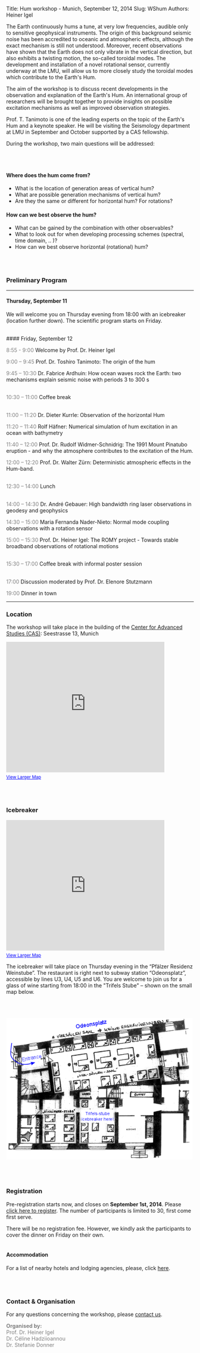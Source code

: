 Title: Hum workshop - Munich, September 12, 2014
Slug: WShum
Authors: Heiner Igel


The Earth continuously hums a tune, at very low frequencies, audible only to 
sensitive geophysical instruments. The origin of this background seismic noise has 
been accredited to oceanic and atmospheric effects, although the exact mechanism is still 
not understood. Moreover, recent observations have shown that the Earth does not only vibrate 
in the vertical direction, but also exhibits a twisting motion, the so-called toroidal modes. 
The development and installation of a novel rotational sensor, currently underway at the LMU, 
will allow us to more closely study the toroidal modes which contribute to the Earth's Hum. 

The aim of the workshop is to discuss recent developments in the observation and explanation 
of the Earth's Hum. An international group of researchers will be brought together to provide 
insights on possible excitation mechanisms as well as improved observation strategies. 

Prof. T. Tanimoto is one of the leading experts on the topic of the Earth's Hum and a keynote speaker. 
He will be visiting the Seismology department at LMU in September and October supported by a CAS fellowship.  


During the workshop, two main questions will be addressed: 

<br></br>

#### Where does the hum come from?
- What is the location of generation areas of vertical hum?
- What are possible generation mechanisms of vertical hum?
- Are they the same or different for horizontal hum? For rotations?

#### How can we best observe the hum?
- What can be gained by the combination with other observables? 
- What to look out for when developing processing schemes (spectral, time domain, .. )?
- How can we best observe horizontal (rotational) hum?

<br></br>

### Preliminary Program
---
#### Thursday, September 11
We will welcome you on Thursday evening from 18:00 with an icebreaker (location further down). The scientific program starts on Friday.

<br>
#### Friday, September 12

<span style="color:gray">8:55 - 9:00</span>  Welcome by Prof. Dr. Heiner Igel

<span style="color:gray">9:00 – 9:45</span>  Prof. Dr. Toshiro Tanimoto: The origin of the hum

<span style="color:gray">9:45 – 10:30</span> Dr. Fabrice Ardhuin: How ocean waves rock the Earth: two mechanisms explain seismic noise with periods 3 to 300 s

<span style="color:gray; line-height: 50px;">10:30 – 11:00</span> Coffee break

<span style="color:gray">11:00 – 11:20</span> Dr. Dieter Kurrle: Observation of the horizontal Hum

<span style="color:gray">11:20 – 11:40</span> Rolf H&auml;fner: Numerical simulation of hum excitation in an ocean with bathymetry

<span style="color:gray">11:40 – 12:00</span> Prof. Dr. Rudolf Widmer-Schnidrig: The 1991 Mount Pinatubo eruption - and why the atmosphere contributes to the excitation of the Hum.

<span style="color:gray">12:00 – 12:20</span> Prof. Dr. Walter Z&uuml;rn: Deterministic atmospheric effects in the Hum-band.

<span style="color:gray; line-height: 50px;">12:30 – 14:00</span> Lunch


<span style="color:gray">14:00 – 14:30</span> Dr. Andr&eacute; Gebauer: High bandwidth ring laser observations in geodesy and geophysics 

<span style="color:gray">14:30 – 15:00</span> Maria Fernanda Nader-Nieto: Normal mode coupling observations with a rotation sensor

<span style="color:gray">15:00 – 15:30</span> Prof. Dr. Heiner Igel: The ROMY project - Towards stable broadband observations of rotational motions 

<span style="color:gray;  line-height: 50px;">15:30 – 17:00</span> Coffee break with informal poster session

<span style="color:gray">17:00</span> Discussion moderated by Prof. Dr. Elenore Stutzmann

<span style="color:gray">19:00</span> Dinner in town 


---

### Location

The workshop will take place in the building of the [Center for Advanced Studies (CAS)](http://www.en.cas.uni-muenchen.de/about_us/index.html): Seestrasse 13, Munich

<iframe width="425" height="350" frameborder="0" scrolling="no" marginheight="0" marginwidth="0" src="https://maps.google.com/maps?f=q&amp;source=s_q&amp;hl=en&amp;geocode=&amp;q=Seestra%C3%9Fe+13+80802+Munich&amp;aq=&amp;sll=37.0625,-95.677068&amp;sspn=52.77044,82.529297&amp;ie=UTF8&amp;hq=&amp;hnear=Seestra%C3%9Fe+13,+Schwabing-Freimann+80802+M%C3%BCnchen,+Germany&amp;t=m&amp;z=14&amp;ll=48.158793,11.590317&amp;output=embed"></iframe><br /><small><a href="https://maps.google.com/maps?f=q&amp;source=embed&amp;hl=en&amp;geocode=&amp;q=Seestra%C3%9Fe+13+80802+Munich&amp;aq=&amp;sll=37.0625,-95.677068&amp;sspn=52.77044,82.529297&amp;ie=UTF8&amp;hq=&amp;hnear=Seestra%C3%9Fe+13,+Schwabing-Freimann+80802+M%C3%BCnchen,+Germany&amp;t=m&amp;z=14&amp;ll=48.158793,11.590317" style="color:#0000FF;text-align:left">View Larger Map</a></small>

<br></br>

### Icebreaker

<iframe width="425" height="350" frameborder="0" scrolling="no" marginheight="0" marginwidth="0" src="https://maps.google.de/maps?client=opera&amp;oe=utf-8&amp;channel=suggest&amp;ie=UTF8&amp;fb=1&amp;gl=de&amp;sll=48.141783,11.577953&amp;sspn=0.0219934,0.0439462&amp;cid=574362365487061064&amp;q=pf%C3%A4lzer+weinstube+m%C3%BCnchen&amp;hq=&amp;hnear=&amp;ll=48.141783,11.577953&amp;spn=0.006295,0.006295&amp;t=m&amp;output=embed"></iframe><br /><small><a href="https://maps.google.de/maps?client=opera&amp;oe=utf-8&amp;channel=suggest&amp;ie=UTF8&amp;fb=1&amp;gl=de&amp;sll=48.141783,11.577953&amp;sspn=0.0219934,0.0439462&amp;cid=574362365487061064&amp;q=pf%C3%A4lzer+weinstube+m%C3%BCnchen&amp;hq=&amp;hnear=&amp;ll=48.141783,11.577953&amp;spn=0.006295,0.006295&amp;t=m&amp;source=embed" style="color:#0000FF;text-align:left">View Larger Map</a></small>

The icebreaker will take place on Thursday evening in the “Pfälzer Residenz Weinstube”. The restaurant is right next to subway station “Odeonsplatz”, accessible by lines U3, U4, U5 and U6. You are welcome to join us for a glass of wine starting from 18:00 in the "Trifels Stube" – shown on the small map below.

<br></br>

<div>
        <img style="max-height: 500px; max-width: 500px" src="../images/WShum/weinstube_room.png" alt="weinstube" class="img-circle media-object">
</div>


<br></br>

### Registration
Pre-registration starts now, and closes on <b>September 1st, 2014</b>. Please [click here to register](https://docs.google.com/forms/d/1YL1edkyFC0_O3IEkApugAZUDIm5AjJgzDv8opZ6IYEw/viewform?usp=send_form). The number of participants is limited to 30, first come first serve.

There will be no registration fee. However, we kindly ask the participants to cover the dinner on Friday on their own.
<br></br>

#### Accommodation
For a list of nearby hotels and lodging agencies, please, click [here](http://www.geophysik.uni-muenchen.de/welcome/accommodations?set_language=en).

<br></br>



### Contact & Organisation

For any questions concerning the workshop, please <a href="mailto:hadzii@geophysik.uni-muenchen.de">contact us</a>.

<span style="color:gray"><b>Organised by:</b> </br>
Prof. Dr. Heiner Igel</br>
Dr. C&eacute;line Hadziioannou</br>
Dr. Stefanie Donner  </span>
  











